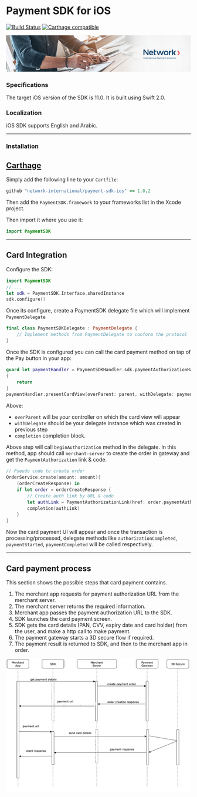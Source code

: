 # Payment SDK for iOS

[![Build Status](https://travis-ci.com/network-international/payment-sdk-ios.svg?branch=master)](https://travis-ci.com/network-international/payment-sdk-ios)
[![Carthage compatible](https://img.shields.io/badge/Carthage-compatible-4BC51D.svg?style=flat)](https://github.com/Carthage/Carthage)

![Banner](assets/banner.jpg)

### Specifications
The target iOS version of the SDK is 11.0. It is built using Swift 2.0.

### Localization
iOS SDK supports English and Arabic.

***
### Installation
## [Carthage](http://github.com/Carthage/Carthage)
Simply add the following line to your `Cartfile`:
```ruby
github "network-international/payment-sdk-ios" >= 1.0.2
```
Then add the `PaymentSDK.framework` to your frameworks list in the Xcode project.

Then import it where you use it:
```swift
import PaymentSDK
```
***

## Card Integration
Configure the SDK:

```swift
import PaymentSDK
// ...
let sdk = PaymentSDK.Interface.sharedInstance
sdk.configure()

```

Once its configure, create a PaymentSDK delegate file which will implement `PaymentDelegate`

```swift
final class PaymentSDKDelegate : PaymentDelegate {
	// Implement methods from PaymentDelegate to conform the protocol
}
```

Once the SDK is configured you can call the card payment method on tap of the Pay button in your app:

```swift
guard let paymentHandler = PaymentSDKHandler.sdk.paymentAuthorizationHandler else
{
	return
}
paymentHandler.presentCardView(overParent: parent, withDelegate: paymentDelegate, completion: completion)
```

Above:
- `overParent` will be your controller on which the card view will appear
- `withDelegate` should be your delegate instance which was created in previous step
- `completion` completion block.

Above step will call `beginAuthorization` method in the delegate. In this method, app should call `merchant-server` to create the order in gateway and get the `PaymentAuthorization` link & code.

```swift
// Pseudo code to create order
OrderService.create(amount: amount){
	(orderCreateResponse) in
	if let order = orderCreateResponse {
		// Create auth link by URL & code
		let authLink = PaymentAuthorizationLink(href: order.paymentAuthorizationUrl, code: order.code)
		completion(authLink)
	}
}

```

Now the card payment UI will appear and once the transaction is processing/processed, delegate methods like `authorizationCompleted`, `paymentStarted`, `paymentCompleted` will be called respectively.
***

## Card payment process
This section shows the possible steps that card payment contains.

1. The merchant app requests for payment authorization URL from the merchant server.
2. The merchant server returns the required information.
3. Merchant app passes the payment authorization URL to the SDK.
4. SDK launches the card payment screen.
5. SDK gets the card details (PAN, CVV, expiry date and card holder) from the user, and make a http call to make payment.
6. The payment gateway starts a 3D secure flow if required.
7. The payment result is returned to SDK, and then to the merchant app in order.

![Payment Process](assets/payment_process.png)
